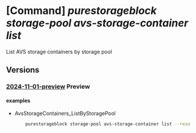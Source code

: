 # [Command] _purestorageblock storage-pool avs-storage-container list_

List AVS storage containers by storage pool

## Versions

### [2024-11-01-preview](/Resources/mgmt-plane/L3N1YnNjcmlwdGlvbnMve30vcmVzb3VyY2Vncm91cHMve30vcHJvdmlkZXJzL3B1cmVzdG9yYWdlLmJsb2NrL3N0b3JhZ2Vwb29scy97fS9hdnNzdG9yYWdlY29udGFpbmVycw==/2024-11-01-preview.xml) **Preview**

<!-- mgmt-plane /subscriptions/{}/resourcegroups/{}/providers/purestorage.block/storagepools/{}/avsstoragecontainers 2024-11-01-preview -->

#### examples

- AvsStorageContainers_ListByStoragePool
    ```bash
        purestorageblock storage-pool avs-storage-container list --resource-group rgpurestorage --storage-pool-name spName
    ```
